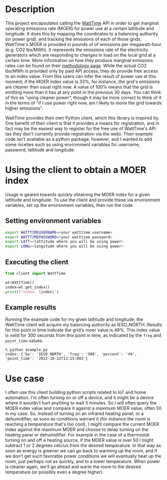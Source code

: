 
# Description

This project encapsulates calling the [WattTime](https://www.watttime.org/) API in order to get marginal operating emissions rate (MOER) for power use at a certain lattitude and longitude. It does this by mapping the coordinates to a balancing authority (or power grid), and tracking the emissions of each of those grids. WattTime's MOER is provided in pounds of of emissions per megawatt-hour (e.g. CO2 lbs/MWh). It represents the emissions rate of the electricity generators which are responding to changes in load on the local grid at a certain time. More information on how they produce marginal emissions rates can be found on their [methodology page]('https://www.watttime.org/marginal-emissions-methodology/').  While the actual CO2 lbs/MWh is provided only by paid API access, they do provide free access to an index value.  From this users can infer the result of power use at this moment; if the MOER index value is 33%, for instance, the grid's emissions are cleaner than usual right now. A value of 100% means that the grid is emitting more than it has at any point in the previous 30 days. You can think of this as "using cleaner power", though it may be more correct to think of it in the terms of "if I use power right now, am I likely to move the grid towards higher emissions". 

WattTime provides their own Python client, which this library is inspired by. One benefit of their client is that it provides a means for registration, and in fact may be the easiest way to register for the free use of WattTime's API (as they don't currently provide registration via the web). Their example code isn't available as a python package, however, and I wanted to add some niceties such as using environment variables for username, password, lattitude and longitude.

# Using the client to obtain a MOER index

Usage is geared towards quickly obtaining the MOER index for a given lattitude and longitude. To use the client and provide these via environment variables, set up the environment variables, then run the code.

## Setting environment variables

```bash
export WATTTIMEUSERNAME=<your watttime username>
export WATTTIMEPASSWORD=<your watttime password>
export LATT=<lattitude where you will be using power>
export LONG=<longitude where you will be using power>
```

## Executing the client

```python
from client import WattTime

wt=WattTime()
index=wt.get_index()
print(f"index: {index}")
```

## Example results
Running the example code for my given lattitude and longitude, the WattTime client will acquire my balancing authority as IESO_NORTH. Results for this point in time indicate the grid's moer value is 49%. This index value is valid for 300 seconds from this point in time, as indicated by the `freq` and `point_time` values.
```
% python example.py
index: {'ba': 'IESO_NORTH', 'freq': '300', 'percent': '49', 'point_time': '2022-10-22T13:15:00Z'}
```

# Use case

I often use this client building python scripts related to IoT and home automation. I'm often turning on or off a device, and it might be a device where it wouldn't hurt anything to wait 5 minutes. So I will often query the MOER index value and compare it against a maximum MOER value; often 50 in my case. So, instead of turning on an infrared heating panel, or a dehumidifier, as soon as conditions warrant it (for instance the room is reaching a temperature that's too cool), I might compare the current MOER index against the maximum MOER and choose to delay turning on the heating panel or dehumidifier. For example in the case of a thermostat turning on and off a heating source, if the MOER value is over 50 I might subtract 1 or 2 degrees celcius from the desired temperature. In that way as soon as energy is greener we can go back to warming up the room, and if we don't get such favorable power conditions we will eventually heat up the room, just perhaps not as quickly, and to a lower temperature. When power is cleaner again, we'll go ahead and warm the room to the desired temperature (or possibly even a degree higher). 


